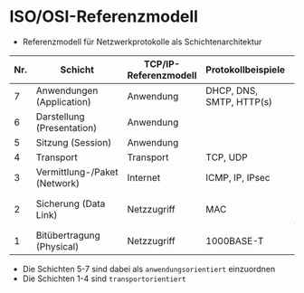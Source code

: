 # ISO/OSI-Referenzmodell

* Referenzmodell für Netzwerkprotokolle als Schichtenarchitektur

| Nr. | Schicht                      | TCP/IP-Referenzmodell | Protokollbeispiele       | Kopplungselement                              |
| -   | -                            | -                     | -                        | -                                             |
| 7   | Anwendungen (Application)    | Anwendung             | DHCP, DNS, SMTP, HTTP(s) | Gateway, Content-Switch, Proxy                |
| 6   | Darstellung (Presentation)   | Anwendung             |                          |                                               |
| 5   | Sitzung (Session)            | Anwendung             |                          |                                               |
| 4   | Transport                    | Transport             | TCP, UDP                 |                                               |
| 3   | Vermittlung-/Paket (Network) | Internet              | ICMP, IP, IPsec          | Router, Layer-3-Switch                        |
| 2   | Sicherung (Data Link)        | Netzzugriff           | MAC                      | Bridge, Layer-2-Switch, Wireless Access Point |
| 1   | Bitübertragung (Physical)    | Netzzugriff           | 1000BASE-T               | Repeater, Hub, Netzwerkkabel                  |

* Die Schichten 5-7 sind dabei als `anwendungsorientiert` einzuordnen
* Die Schichten 1-4 sind `transportorientiert`

